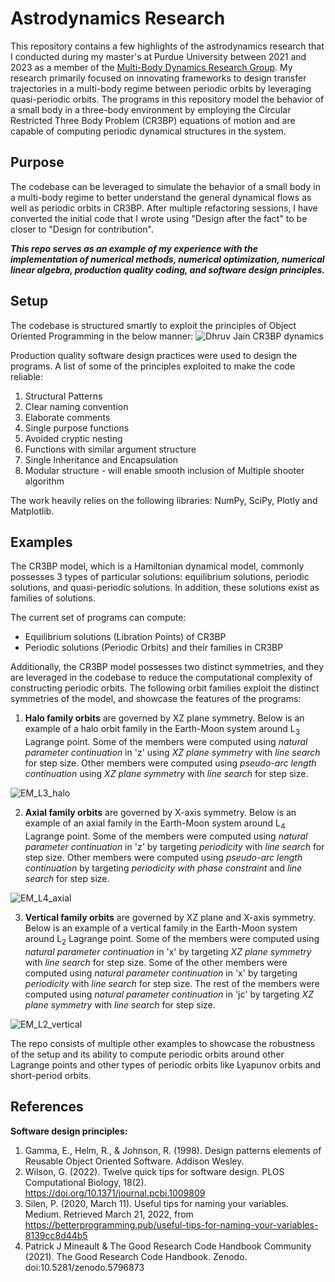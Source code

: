 # Astrodynamics Research

This repository contains a few highlights of the astrodynamics research that I conducted during my master's at Purdue University between 2021 and 2023 as a member of the [Multi-Body Dynamics Research Group](https://engineering.purdue.edu/people/kathleen.howell.1/index.html). My research primarily focused on innovating frameworks to design transfer trajectories in a multi-body regime between periodic orbits by leveraging quasi-periodic orbits. The programs in this repository model the behavior of a small body in a three-body environment by employing the Circular Restricted Three Body Problem (CR3BP) equations of motion and are capable of computing periodic dynamical structures in the system.

## Purpose
The codebase can be leveraged to simulate the behavior of a small body in a multi-body regime to better understand the general dynamical flows as well as periodic orbits in CR3BP. After multiple refactoring sessions, I have converted the initial code that I wrote using "Design after the fact" to be closer to "Design for contribution".

_**This repo serves as an example of my experience with the implementation of numerical methods, numerical optimization, numerical linear algebra, production quality coding, and software design principles.**_

## Setup
The codebase is structured smartly to exploit the principles of Object Oriented Programming in the below manner:
![Dhruv Jain CR3BP dynamics](https://user-images.githubusercontent.com/33181026/159374925-6fe2bf57-9155-48f8-9777-7d9618de9e03.png)

Production quality software design practices were used to design the programs. A list of some of the principles exploited to make the code reliable:
1. Structural Patterns
2. Clear naming convention
3. Elaborate comments
4. Single purpose functions
5. Avoided cryptic nesting
6. Functions with similar argument structure
7. Single Inheritance and Encapsulation
8. Modular structure - will enable smooth inclusion of Multiple shooter algorithm

The work heavily relies on the following libraries: NumPy, SciPy, Plotly and Matplotlib.

## Examples
The CR3BP model, which is a Hamiltonian dynamical model, commonly possesses 3 types of particular solutions: equilibrium solutions, periodic solutions, and quasi-periodic solutions. In addition, these solutions exist as families of solutions.

The current set of programs can compute:
- Equilibrium solutions (Libration Points) of CR3BP
- Periodic solutions (Periodic Orbits) and their families in CR3BP

Additionally, the CR3BP model possesses two distinct symmetries, and they are leveraged in the codebase to reduce the computational complexity of constructing periodic orbits. The following orbit families exploit the distinct symmetries of the model, and showcase the features of the programs:

1. **Halo family orbits** are governed by XZ plane symmetry. Below is an example of a halo orbit family in the Earth-Moon system around L<sub>3</sub> Lagrange point. Some of the members were computed using _natural parameter continuation_ in 'z' using _XZ plane symmetry_ with _line search_ for step size. Other members were computed using _pseudo-arc length continuation_ using _XZ plane symmetry_ with _line search_ for step size.

![EM_L3_halo](https://user-images.githubusercontent.com/33181026/159376462-be6147ef-a36a-4906-adf0-e8ef35c85bc1.png)

2. **Axial family orbits** are governed by X-axis symmetry. Below is an example of an axial family in the Earth-Moon system around L<sub>4</sub> Lagrange point. Some of the members were computed using _natural parameter continuation_ in 'z' by targeting _periodicity_ with _line search_ for step size. Other members were computed using _pseudo-arc length continuation_ by targeting _periodicity with phase constraint_ and _line search_ for step size.

![EM_L4_axial](https://user-images.githubusercontent.com/33181026/159376511-e3c40cf1-e7b9-47a4-b303-4098de09fbf0.png)

3. **Vertical family orbits** are governed by XZ plane and X-axis symmetry. Below is an example of a vertical family in the Earth-Moon system around L<sub>2</sub> Lagrange point. Some of the members were computed using _natural parameter continuation_ in 'x' by targeting _XZ plane symmetry_ with _line search_ for step size. Some of the other members were computed using _natural parameter continuation_ in 'x' by targeting _periodicity_ with _line search_ for step size. The rest of the members were computed using _natural parameter continuation_ in 'jc' by targeting _XZ plane symmetry_ with _line search_ for step size.

![EM_L2_vertical](https://user-images.githubusercontent.com/33181026/159376601-ca10cf77-0685-46d9-81b8-960a53461c56.png)

The repo consists of multiple other examples to showcase the robustness of the setup and its ability to compute periodic orbits around other Lagrange points and other types of periodic orbits like Lyapunov orbits and short-period orbits.

## References
**Software design principles:**
1. Gamma, E., Helm, R., &amp; Johnson, R. (1998). Design patterns elements of Reusable Object Oriented Software. Addison Wesley.
2. Wilson, G. (2022). Twelve quick tips for software design. PLOS Computational Biology, 18(2). https://doi.org/10.1371/journal.pcbi.1009809
3. Silen, P. (2020, March 11). Useful tips for naming your variables. Medium. Retrieved March 21, 2022, from https://betterprogramming.pub/useful-tips-for-naming-your-variables-8139cc8d44b5
4. Patrick J Mineault & The Good Research Code Handbook Community (2021). The Good Research Code Handbook. Zenodo. doi:10.5281/zenodo.5796873